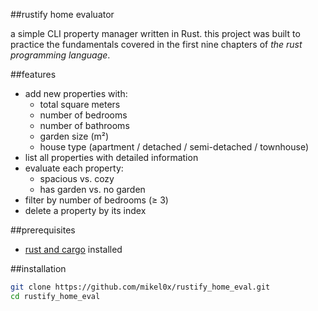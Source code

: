 ##rustify home evaluator

a simple CLI property manager written in Rust. this project was built to practice the fundamentals covered in the first nine chapters of *the rust programming language*.


##features

- add new properties with:
  - total square meters
  - number of bedrooms
  - number of bathrooms
  - garden size (m²)
  - house type (apartment / detached / semi-detached / townhouse)
- list all properties with detailed information
- evaluate each property:
  - spacious vs. cozy
  - has garden vs. no garden
- filter by number of bedrooms (≥ 3)
- delete a property by its index


##prerequisites

- [rust and cargo](https://www.rust-lang.org/tools/install) installed


##installation

```bash
git clone https://github.com/mikel0x/rustify_home_eval.git
cd rustify_home_eval
